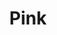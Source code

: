 ---
id: 2
title: Pink
description: Jedinečná, narůžovělá kresba kamene, předurčuje svítící kamennou desku PINK, k osvětlení tmavých, ale i světlých prostor, kde je její svit výrazný i za denního světla. 
descriptionEn: English version of text.
price: 74900
imgDark: Rockfoil_PINK_dark.webp
imgFrame: Rockfoil_PINK_dark_frame.webp
imgLight: Rockfoil_PINK_light_frame.webp
modelHorizontal3d: Rockfoil_PINK_3D.glb
modelVertical3d: Rockfoil_PINK_3D_vertical.glb
daeFile: Rock_sheet_PINK.zip

tags:
    dimension: 2450 x 1220 x 25 mm
    weight: 40 kg
    maxConsumption: 63W
    standbyConsumption: 0,2W
    brightness: 280 cd/m2
    backlightTempereture: 4000 K
    powerVoltage: 230V
    frameColor: RAL 150M mat
    hangingBrackets: true
    dimmableStoneIllumination: true
    dimmableIllumination: true
    phoneControl: true
    LEDSource: true
    RFIDController: true
    RFRemoteControl: true
    nanoImpregnation: true
    divisibleInto2: false
    divisibleInto3: false
---